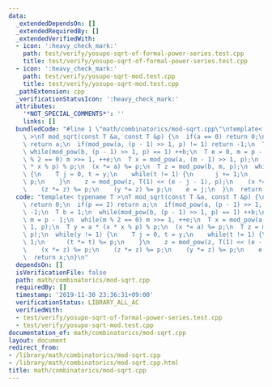 ```yaml
---
data:
  _extendedDependsOn: []
  _extendedRequiredBy: []
  _extendedVerifiedWith:
  - icon: ':heavy_check_mark:'
    path: test/verify/yosupo-sqrt-of-formal-power-series.test.cpp
    title: test/verify/yosupo-sqrt-of-formal-power-series.test.cpp
  - icon: ':heavy_check_mark:'
    path: test/verify/yosupo-sqrt-mod.test.cpp
    title: test/verify/yosupo-sqrt-mod.test.cpp
  _pathExtension: cpp
  _verificationStatusIcon: ':heavy_check_mark:'
  attributes:
    '*NOT_SPECIAL_COMMENTS*': ''
    links: []
  bundledCode: "#line 1 \"math/combinatorics/mod-sqrt.cpp\"\ntemplate< typename T\
    \ >\nT mod_sqrt(const T &a, const T &p) {\n  if(a == 0) return 0;\n  if(p == 2)\
    \ return a;\n  if(mod_pow(a, (p - 1) >> 1, p) != 1) return -1;\n  T b = 1;\n \
    \ while(mod_pow(b, (p - 1) >> 1, p) == 1) ++b;\n  T e = 0, m = p - 1;\n  while(m\
    \ % 2 == 0) m >>= 1, ++e;\n  T x = mod_pow(a, (m - 1) >> 1, p);\n  T y = a * (x\
    \ * x % p) % p;\n  (x *= a) %= p;\n  T z = mod_pow(b, m, p);\n  while(y != 1)\
    \ {\n    T j = 0, t = y;\n    while(t != 1) {\n      j += 1;\n      (t *= t) %=\
    \ p;\n    }\n    z = mod_pow(z, T(1) << (e - j - 1), p);\n    (x *= z) %= p;\n\
    \    (z *= z) %= p;\n    (y *= z) %= p;\n    e = j;\n  }\n  return x;\n}\n"
  code: "template< typename T >\nT mod_sqrt(const T &a, const T &p) {\n  if(a == 0)\
    \ return 0;\n  if(p == 2) return a;\n  if(mod_pow(a, (p - 1) >> 1, p) != 1) return\
    \ -1;\n  T b = 1;\n  while(mod_pow(b, (p - 1) >> 1, p) == 1) ++b;\n  T e = 0,\
    \ m = p - 1;\n  while(m % 2 == 0) m >>= 1, ++e;\n  T x = mod_pow(a, (m - 1) >>\
    \ 1, p);\n  T y = a * (x * x % p) % p;\n  (x *= a) %= p;\n  T z = mod_pow(b, m,\
    \ p);\n  while(y != 1) {\n    T j = 0, t = y;\n    while(t != 1) {\n      j +=\
    \ 1;\n      (t *= t) %= p;\n    }\n    z = mod_pow(z, T(1) << (e - j - 1), p);\n\
    \    (x *= z) %= p;\n    (z *= z) %= p;\n    (y *= z) %= p;\n    e = j;\n  }\n\
    \  return x;\n}\n"
  dependsOn: []
  isVerificationFile: false
  path: math/combinatorics/mod-sqrt.cpp
  requiredBy: []
  timestamp: '2019-11-30 23:36:31+09:00'
  verificationStatus: LIBRARY_ALL_AC
  verifiedWith:
  - test/verify/yosupo-sqrt-of-formal-power-series.test.cpp
  - test/verify/yosupo-sqrt-mod.test.cpp
documentation_of: math/combinatorics/mod-sqrt.cpp
layout: document
redirect_from:
- /library/math/combinatorics/mod-sqrt.cpp
- /library/math/combinatorics/mod-sqrt.cpp.html
title: math/combinatorics/mod-sqrt.cpp
---
```

